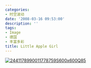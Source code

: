 ```yaml
---
categories:
- 时空波动
date: '2008-03-16 09:53:00'
description: ''
tags:
- Image
- 德国
- 丰富多彩
title: Little Apple Girl
---
```

[![2441178990011778759S600x600Q85](http://boke9cheng.files.wordpress.com/2014/01/h5ml2cob6g.jpg)](http://boke9cheng.files.wordpress.com/2014/01/h5ml2cob6g.jpg)

